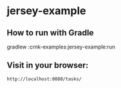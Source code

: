 # jersey-example

## How to run with Gradle

   gradlew :crnk-examples:jersey-example:run

## Visit in your browser: 

    http://localhost:8080/tasks/




